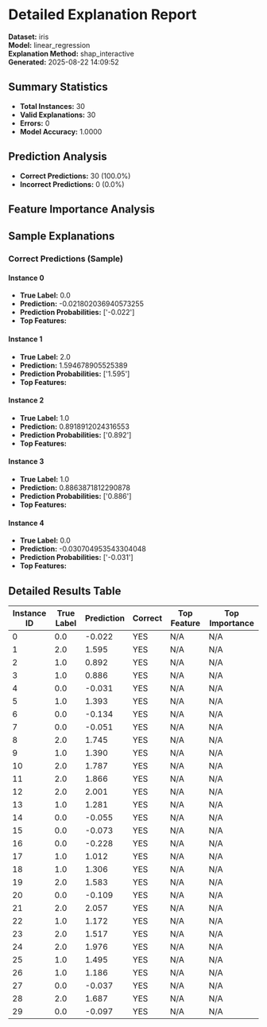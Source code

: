 # Detailed Explanation Report

**Dataset:** iris  
**Model:** linear_regression  
**Explanation Method:** shap_interactive  
**Generated:** 2025-08-22 14:09:52  

## Summary Statistics

- **Total Instances:** 30
- **Valid Explanations:** 30
- **Errors:** 0
- **Model Accuracy:** 1.0000

## Prediction Analysis

- **Correct Predictions:** 30 (100.0%)
- **Incorrect Predictions:** 0 (0.0%)

## Feature Importance Analysis

## Sample Explanations

### Correct Predictions (Sample)

#### Instance 0

- **True Label:** 0.0
- **Prediction:** -0.021802036940573255
- **Prediction Probabilities:** ['-0.022']
- **Top Features:**

#### Instance 1

- **True Label:** 2.0
- **Prediction:** 1.594678905525389
- **Prediction Probabilities:** ['1.595']
- **Top Features:**

#### Instance 2

- **True Label:** 1.0
- **Prediction:** 0.8918912024316553
- **Prediction Probabilities:** ['0.892']
- **Top Features:**

#### Instance 3

- **True Label:** 1.0
- **Prediction:** 0.8863871812290878
- **Prediction Probabilities:** ['0.886']
- **Top Features:**

#### Instance 4

- **True Label:** 0.0
- **Prediction:** -0.030704953543304048
- **Prediction Probabilities:** ['-0.031']
- **Top Features:**

## Detailed Results Table

| Instance ID | True Label | Prediction | Correct | Top Feature | Top Importance |
|-------------|------------|------------|---------|-------------|----------------|
| 0 | 0.0 | -0.022 | YES | N/A | N/A |
| 1 | 2.0 | 1.595 | YES | N/A | N/A |
| 2 | 1.0 | 0.892 | YES | N/A | N/A |
| 3 | 1.0 | 0.886 | YES | N/A | N/A |
| 4 | 0.0 | -0.031 | YES | N/A | N/A |
| 5 | 1.0 | 1.393 | YES | N/A | N/A |
| 6 | 0.0 | -0.134 | YES | N/A | N/A |
| 7 | 0.0 | -0.051 | YES | N/A | N/A |
| 8 | 2.0 | 1.745 | YES | N/A | N/A |
| 9 | 1.0 | 1.390 | YES | N/A | N/A |
| 10 | 2.0 | 1.787 | YES | N/A | N/A |
| 11 | 2.0 | 1.866 | YES | N/A | N/A |
| 12 | 2.0 | 2.001 | YES | N/A | N/A |
| 13 | 1.0 | 1.281 | YES | N/A | N/A |
| 14 | 0.0 | -0.055 | YES | N/A | N/A |
| 15 | 0.0 | -0.073 | YES | N/A | N/A |
| 16 | 0.0 | -0.228 | YES | N/A | N/A |
| 17 | 1.0 | 1.012 | YES | N/A | N/A |
| 18 | 1.0 | 1.306 | YES | N/A | N/A |
| 19 | 2.0 | 1.583 | YES | N/A | N/A |
| 20 | 0.0 | -0.109 | YES | N/A | N/A |
| 21 | 2.0 | 2.057 | YES | N/A | N/A |
| 22 | 1.0 | 1.172 | YES | N/A | N/A |
| 23 | 2.0 | 1.517 | YES | N/A | N/A |
| 24 | 2.0 | 1.976 | YES | N/A | N/A |
| 25 | 1.0 | 1.495 | YES | N/A | N/A |
| 26 | 1.0 | 1.186 | YES | N/A | N/A |
| 27 | 0.0 | -0.037 | YES | N/A | N/A |
| 28 | 2.0 | 1.687 | YES | N/A | N/A |
| 29 | 0.0 | -0.097 | YES | N/A | N/A |

